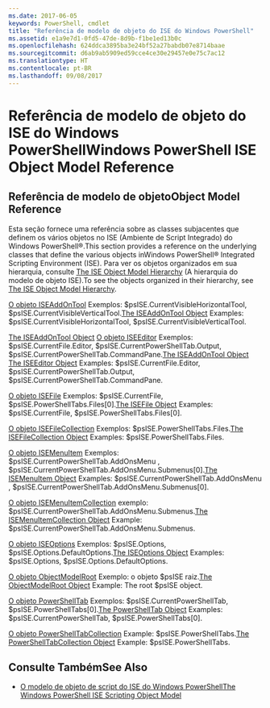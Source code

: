 ```yaml
---
ms.date: 2017-06-05
keywords: PowerShell, cmdlet
title: "Referência de modelo de objeto do ISE do Windows PowerShell"
ms.assetid: e1a9e7d1-0fd5-47de-8d9b-f1be1ed13b0c
ms.openlocfilehash: 624ddca3895ba3e24bf52a27babdb07e8714baae
ms.sourcegitcommit: d6ab9ab5909ed59cce4ce30e29457e0e75c7ac12
ms.translationtype: HT
ms.contentlocale: pt-BR
ms.lasthandoff: 09/08/2017
---
```

# <a name="windows-powershell-ise-object-model-reference"></a><span data-ttu-id="c129e-103">Referência de modelo de objeto do ISE do Windows PowerShell</span><span class="sxs-lookup"><span data-stu-id="c129e-103">Windows PowerShell ISE Object Model Reference</span></span>
  
## <a name="object-model-reference"></a><span data-ttu-id="c129e-104">Referência de modelo de objeto</span><span class="sxs-lookup"><span data-stu-id="c129e-104">Object Model Reference</span></span>
 <span data-ttu-id="c129e-105">Esta seção fornece uma referência sobre as classes subjacentes que definem os vários objetos no ISE (Ambiente de Script Integrado) do Windows PowerShell®.</span><span class="sxs-lookup"><span data-stu-id="c129e-105">This section provides a reference on the underlying classes that define the various objects inWindows PowerShell® Integrated Scripting Environment (ISE).</span></span> <span data-ttu-id="c129e-106">Para ver os objetos organizados em sua hierarquia, consulte [The ISE Object Model Hierarchy](The-ISE-Object-Model-Hierarchy.md) (A hierarquia do modelo de objeto ISE).</span><span class="sxs-lookup"><span data-stu-id="c129e-106">To see the objects organized in their hierarchy, see [The ISE Object Model Hierarchy](The-ISE-Object-Model-Hierarchy.md).</span></span>

 <span data-ttu-id="c129e-107">[O objeto ISEAddOnTool](The-ISEAddOnTool-Object.md) Exemplos: $psISE.CurrentVisibleHorizontalTool, $psISE.CurrentVisibleVerticalTool.</span><span class="sxs-lookup"><span data-stu-id="c129e-107">[The ISEAddOnTool Object](The-ISEAddOnTool-Object.md) Examples: $psISE.CurrentVisibleHorizontalTool, $psISE.CurrentVisibleVerticalTool.</span></span>

 <span data-ttu-id="c129e-108">[The ISEAddOnTool Object](The-ISEAddOnTool-Object.md) [O objeto ISEEditor](The-ISEEditor-Object.md) Exemplos: $psISE.CurrentFile.Editor, $psISE.CurrentPowerShellTab.Output, $psISE.CurrentPowerShellTab.CommandPane.</span><span class="sxs-lookup"><span data-stu-id="c129e-108">[The ISEAddOnTool Object](The-ISEAddOnTool-Object.md) [The ISEEditor Object](The-ISEEditor-Object.md) Examples: $psISE.CurrentFile.Editor, $psISE.CurrentPowerShellTab.Output, $psISE.CurrentPowerShellTab.CommandPane.</span></span>

 <span data-ttu-id="c129e-109">[O objeto ISEFile](The-ISEFile-Object.md) Exemplos: $psISE.CurrentFile, $psISE.PowerShellTabs.Files\[0\].</span><span class="sxs-lookup"><span data-stu-id="c129e-109">[The ISEFile Object](The-ISEFile-Object.md) Examples: $psISE.CurrentFile, $psISE.PowerShellTabs.Files\[0\].</span></span>

 <span data-ttu-id="c129e-110">[O objeto ISEFileCollection](The-ISEFileCollection-Object.md) Exemplos: $psISE.PowerShellTabs.Files.</span><span class="sxs-lookup"><span data-stu-id="c129e-110">[The ISEFileCollection Object](The-ISEFileCollection-Object.md) Examples: $psISE.PowerShellTabs.Files.</span></span>

 <span data-ttu-id="c129e-111">[O objeto ISEMenuItem](The-ISEMenuItem-Object.md) Exemplos: $psISE.CurrentPowerShellTab.AddOnsMenu , $psISE.CurrentPowerShellTab.AddOnsMenu.Submenus\[0\].</span><span class="sxs-lookup"><span data-stu-id="c129e-111">[The ISEMenuItem Object](The-ISEMenuItem-Object.md) Examples: $psISE.CurrentPowerShellTab.AddOnsMenu , $psISE.CurrentPowerShellTab.AddOnsMenu.Submenus\[0\].</span></span>

 <span data-ttu-id="c129e-112">[O objeto ISEMenuItemCollection](The-ISEMenuItemCollection-Object.md) exemplo: $psISE.CurrentPowerShellTab.AddOnsMenu.Submenus.</span><span class="sxs-lookup"><span data-stu-id="c129e-112">[The ISEMenuItemCollection Object](The-ISEMenuItemCollection-Object.md) Example: $psISE.CurrentPowerShellTab.AddOnsMenu.Submenus.</span></span>

 <span data-ttu-id="c129e-113">[O objeto ISEOptions](The-ISEOptions-Object.md) Exemplos: $psISE.Options, $psISE.Options.DefaultOptions.</span><span class="sxs-lookup"><span data-stu-id="c129e-113">[The ISEOptions Object](The-ISEOptions-Object.md) Examples: $psISE.Options, $psISE.Options.DefaultOptions.</span></span>

 <span data-ttu-id="c129e-114">[O objeto ObjectModelRoot](The-ObjectModelRoot-Object.md) Exemplo: o objeto $psISE raiz.</span><span class="sxs-lookup"><span data-stu-id="c129e-114">[The ObjectModelRoot Object](The-ObjectModelRoot-Object.md) Example: The root $psISE object.</span></span>

 <span data-ttu-id="c129e-115">[O objeto PowerShellTab](The-PowerShellTab-Object.md) Exemplos: $psISE.CurrentPowerShellTab, $psISE.PowerShellTabs\[0\].</span><span class="sxs-lookup"><span data-stu-id="c129e-115">[The PowerShellTab Object](The-PowerShellTab-Object.md) Examples: $psISE.CurrentPowerShellTab, $psISE.PowerShellTabs\[0\].</span></span>

 <span data-ttu-id="c129e-116">[O objeto PowerShellTabCollection](The-PowerShellTabCollection-Object.md) Example: $psISE.PowerShellTabs.</span><span class="sxs-lookup"><span data-stu-id="c129e-116">[The PowerShellTabCollection Object](The-PowerShellTabCollection-Object.md) Example: $psISE.PowerShellTabs.</span></span>

## <a name="see-also"></a><span data-ttu-id="c129e-117">Consulte Também</span><span class="sxs-lookup"><span data-stu-id="c129e-117">See Also</span></span>
- [<span data-ttu-id="c129e-118">O modelo de objeto de script do ISE do Windows PowerShell</span><span class="sxs-lookup"><span data-stu-id="c129e-118">The Windows PowerShell ISE Scripting Object Model</span></span>](The-Windows-PowerShell-ISE-Scripting-Object-Model.md)
